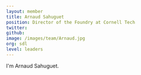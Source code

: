 ```yaml
---
layout: member
title: Arnaud Sahuguet
position: Director of the Foundry at Cornell Tech
twitter:
github:
image: /images/team/Arnaud.jpg
org: sdl
level: leaders
---
```

I'm Arnaud Sahuguet.
